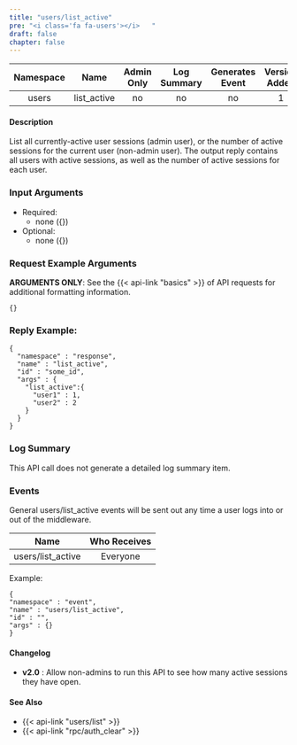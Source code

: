 ```yaml
---
title: "users/list_active"
pre: "<i class='fa fa-users'></i>	"
draft: false
chapter: false
---
```


| Namespace | Name | Admin Only | Log Summary | Generates Event | Version Added
|:----------------:|:--------:|:--------:|:--------:|:--------:|:---:|
| users | list_active | no | no | no | 1 |

#### Description
List all currently-active user sessions (admin user), or the number of active sessions for the current user (non-admin user).
The output reply contains all users with active sessions, as well as the number of active sessions for each user.

### Input Arguments
* Required:
   * none ({})
* Optional:
   * none ({})


### Request Example Arguments
**ARGUMENTS ONLY**: See the {{< api-link "basics" >}} of API requests for additional formatting information.

```
{}
```

### Reply Example:
```
{
  "namespace" : "response",
  "name" : "list_active",
  "id" : "some_id",
  "args" : {
    "list_active":{
      "user1" : 1,
      "user2" : 2
    }
  }
}
```
### Log Summary
This API call does not generate a detailed log summary item.


### Events
General users/list_active events will be sent out any time a user logs into or out of the middleware. 

| Name | Who Receives |
|:--------:|:-------------------:|
|  users/list_active | Everyone |


Example:
```
{
"namespace" : "event",
"name" : "users/list_active",
"id" : "",
"args" : {}
}
```

#### Changelog
* **v2.0** : Allow non-admins to run this API to see how many active sessions they have open.

#### See Also
* {{< api-link "users/list" >}}
* {{< api-link "rpc/auth_clear" >}}
